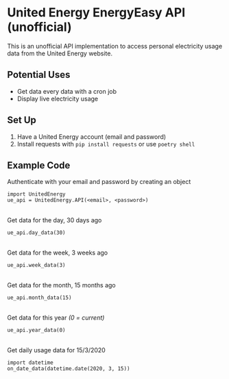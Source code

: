 # United Energy EnergyEasy API (unofficial)

This is an unofficial API implementation to access personal electricity usage data from the United Energy website.   

## Potential Uses
- Get data every data with a cron job
- Display live electricity usage

## Set Up
1. Have a United Energy account (email and password)
2. Install requests with `pip install requests` or use `poetry shell` 

## Example Code
Authenticate with your email and password by creating an object
```
import UnitedEnergy
ue_api = UnitedEnergy.API(<email>, <password>)
```
\
Get data for the day, 30 days ago
```
ue_api.day_data(30)
```
\
Get data for the week, 3 weeks ago
```
ue_api.week_data(3)
```
\
Get data for the month, 15 months ago
```
ue_api.month_data(15)
```
\
Get data for this year _(0 = current)_
```
ue_api.year_data(0)
```
\
Get daily usage data for 15/3/2020
```
import datetime
on_date_data(datetime.date(2020, 3, 15))
```